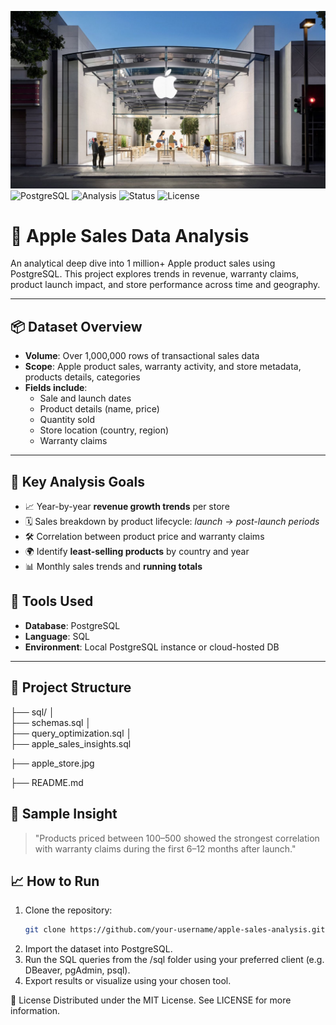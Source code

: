 <img src = 'apple_store.jpg'></img>
![PostgreSQL](https://img.shields.io/badge/Database-PostgreSQL-blue)
![Analysis](https://img.shields.io/badge/Data%20Analysis-SQL-orange)
![Status](https://img.shields.io/badge/Project-Complete-green)
![License](https://img.shields.io/badge/License-MIT-lightgrey)

# 🍏 Apple Sales Data Analysis

An analytical deep dive into 1 million+ Apple product sales using PostgreSQL. This project explores trends in revenue, warranty claims, product launch impact, and store performance across time and geography.

---

## 📦 Dataset Overview

- **Volume**: Over 1,000,000 rows of transactional sales data  
- **Scope**: Apple product sales, warranty activity, and store metadata, products details, categories
- **Fields include**:
  - Sale and launch dates  
  - Product details (name, price)  
  - Quantity sold  
  - Store location (country, region)  
  - Warranty claims

---

## 🧠 Key Analysis Goals

- 📈 Year-by-year **revenue growth trends** per store  
- 🗓️ Sales breakdown by product lifecycle: _launch → post-launch periods_  
- 🛠️ Correlation between product price and warranty claims  
- 🌍 Identify **least-selling products** by country and year  
- 📊 Monthly sales trends and **running totals**  


## 🧰 Tools Used

- **Database**: PostgreSQL  
- **Language**: SQL  
- **Environment**: Local PostgreSQL instance or cloud-hosted DB  

---

## 🚀 Project Structure
├── sql/ 
│   
├── schemas.sql 
│   
├── query_optimization.sql
│   
├── apple_sales_insights.sql

├── apple_store.jpg 

├── README.md




## 🧪 Sample Insight

> "Products priced between $100–$500 showed the strongest correlation with warranty claims during the first 6–12 months after launch."


## 📈 How to Run

1. Clone the repository:
   ```bash
   git clone https://github.com/your-username/apple-sales-analysis.git

2. Import the dataset into PostgreSQL.
3. Run the SQL queries from the /sql folder using your preferred client (e.g. DBeaver, pgAdmin, psql).
4. Export results or visualize using your chosen tool.


📄 License
Distributed under the MIT License. See LICENSE for more information.
